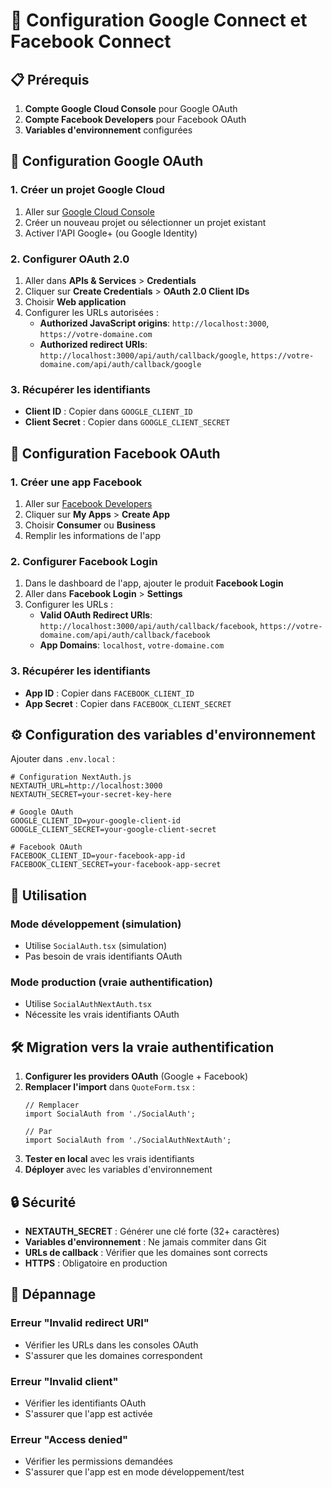 # 🔐 Configuration Google Connect et Facebook Connect

## 📋 Prérequis

1. **Compte Google Cloud Console** pour Google OAuth
2. **Compte Facebook Developers** pour Facebook OAuth
3. **Variables d'environnement** configurées

## 🚀 Configuration Google OAuth

### 1. Créer un projet Google Cloud
1. Aller sur [Google Cloud Console](https://console.cloud.google.com/)
2. Créer un nouveau projet ou sélectionner un projet existant
3. Activer l'API Google+ (ou Google Identity)

### 2. Configurer OAuth 2.0
1. Aller dans **APIs & Services** > **Credentials**
2. Cliquer sur **Create Credentials** > **OAuth 2.0 Client IDs**
3. Choisir **Web application**
4. Configurer les URLs autorisées :
   - **Authorized JavaScript origins**: `http://localhost:3000`, `https://votre-domaine.com`
   - **Authorized redirect URIs**: `http://localhost:3000/api/auth/callback/google`, `https://votre-domaine.com/api/auth/callback/google`

### 3. Récupérer les identifiants
- **Client ID** : Copier dans `GOOGLE_CLIENT_ID`
- **Client Secret** : Copier dans `GOOGLE_CLIENT_SECRET`

## 📘 Configuration Facebook OAuth

### 1. Créer une app Facebook
1. Aller sur [Facebook Developers](https://developers.facebook.com/)
2. Cliquer sur **My Apps** > **Create App**
3. Choisir **Consumer** ou **Business**
4. Remplir les informations de l'app

### 2. Configurer Facebook Login
1. Dans le dashboard de l'app, ajouter le produit **Facebook Login**
2. Aller dans **Facebook Login** > **Settings**
3. Configurer les URLs :
   - **Valid OAuth Redirect URIs**: `http://localhost:3000/api/auth/callback/facebook`, `https://votre-domaine.com/api/auth/callback/facebook`
   - **App Domains**: `localhost`, `votre-domaine.com`

### 3. Récupérer les identifiants
- **App ID** : Copier dans `FACEBOOK_CLIENT_ID`
- **App Secret** : Copier dans `FACEBOOK_CLIENT_SECRET`

## ⚙️ Configuration des variables d'environnement

Ajouter dans `.env.local` :

```env
# Configuration NextAuth.js
NEXTAUTH_URL=http://localhost:3000
NEXTAUTH_SECRET=your-secret-key-here

# Google OAuth
GOOGLE_CLIENT_ID=your-google-client-id
GOOGLE_CLIENT_SECRET=your-google-client-secret

# Facebook OAuth
FACEBOOK_CLIENT_ID=your-facebook-app-id
FACEBOOK_CLIENT_SECRET=your-facebook-app-secret
```

## 🔄 Utilisation

### Mode développement (simulation)
- Utilise `SocialAuth.tsx` (simulation)
- Pas besoin de vrais identifiants OAuth

### Mode production (vraie authentification)
- Utilise `SocialAuthNextAuth.tsx`
- Nécessite les vrais identifiants OAuth

## 🛠️ Migration vers la vraie authentification

1. **Configurer les providers OAuth** (Google + Facebook)
2. **Remplacer l'import** dans `QuoteForm.tsx` :
   ```tsx
   // Remplacer
   import SocialAuth from './SocialAuth';
   
   // Par
   import SocialAuth from './SocialAuthNextAuth';
   ```
3. **Tester en local** avec les vrais identifiants
4. **Déployer** avec les variables d'environnement

## 🔒 Sécurité

- **NEXTAUTH_SECRET** : Générer une clé forte (32+ caractères)
- **Variables d'environnement** : Ne jamais commiter dans Git
- **URLs de callback** : Vérifier que les domaines sont corrects
- **HTTPS** : Obligatoire en production

## 🐛 Dépannage

### Erreur "Invalid redirect URI"
- Vérifier les URLs dans les consoles OAuth
- S'assurer que les domaines correspondent

### Erreur "Invalid client"
- Vérifier les identifiants OAuth
- S'assurer que l'app est activée

### Erreur "Access denied"
- Vérifier les permissions demandées
- S'assurer que l'app est en mode développement/test
